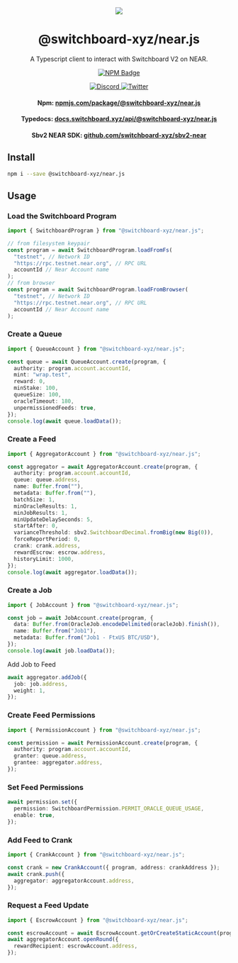 <div align="center">
  <a href="#">
    <img src="https://github.com/switchboard-xyz/sbv2-core/raw/main/website/static/img/icons/switchboard/avatar.png" />
  </a>

  <h1>@switchboard-xyz/near.js</h1>

  <p>A Typescript client to interact with Switchboard V2 on NEAR.</p>

  <p>
	  <a href="https://www.npmjs.com/package/@switchboard-xyz/near.js">
      <img alt="NPM Badge" src="https://img.shields.io/github/package-json/v/switchboard-xyz/sbv2-near?color=red&filename=javascript%2Fnear.js%2Fpackage.json&label=%40switchboard-xyz%2Fnear.js&logo=npm" />
    </a>
  </p>

  <p>
    <a href="https://discord.gg/switchboardxyz">
      <img alt="Discord" src="https://img.shields.io/discord/841525135311634443?color=blueviolet&logo=discord&logoColor=white" />
    </a>
    <a href="https://twitter.com/switchboardxyz">
      <img alt="Twitter" src="https://img.shields.io/twitter/follow/switchboardxyz?label=Follow+Switchboard" />
    </a>
  </p>

  <h4>
    <strong>Npm: </strong><a href="https://www.npmjs.com/package/@switchboard-xyz/near.js">npmjs.com/package/@switchboard-xyz/near.js</a>
  </h4>
  <h4>
    <strong>Typedocs: </strong><a href="https://docs.switchboard.xyz/api/@switchboard-xyz/near.js">docs.switchboard.xyz/api/@switchboard-xyz/near.js</a>
  </h4>
  <h4>
    <strong>Sbv2 NEAR SDK: </strong><a href="https://github.com/switchboard-xyz/sbv2-near">github.com/switchboard-xyz/sbv2-near</a>
  </h4>
</div>

## Install

```bash
npm i --save @switchboard-xyz/near.js
```

## Usage

### Load the Switchboard Program

```ts
import { SwitchboardProgram } from "@switchboard-xyz/near.js";

// from filesystem keypair
const program = await SwitchboardProgram.loadFromFs(
  "testnet", // Network ID
  "https://rpc.testnet.near.org", // RPC URL
  accountId // Near Account name
);
// from browser
const program = await SwitchboardProgram.loadFromBrowser(
  "testnet", // Network ID
  "https://rpc.testnet.near.org", // RPC URL
  accountId // Near Account name
);
```

### Create a Queue

```ts
import { QueueAccount } from "@switchboard-xyz/near.js";

const queue = await QueueAccount.create(program, {
  authority: program.account.accountId,
  mint: "wrap.test",
  reward: 0,
  minStake: 100,
  queueSize: 100,
  oracleTimeout: 180,
  unpermissionedFeeds: true,
});
console.log(await queue.loadData());
```

### Create a Feed

```ts
import { AggregatorAccount } from "@switchboard-xyz/near.js";

const aggregator = await AggregatorAccount.create(program, {
  authority: program.account.accountId,
  queue: queue.address,
  name: Buffer.from(""),
  metadata: Buffer.from(""),
  batchSize: 1,
  minOracleResults: 1,
  minJobResults: 1,
  minUpdateDelaySeconds: 5,
  startAfter: 0,
  varianceThreshold: sbv2.SwitchboardDecimal.fromBig(new Big(0)),
  forceReportPeriod: 0,
  crank: crank.address,
  rewardEscrow: escrow.address,
  historyLimit: 1000,
});
console.log(await aggregator.loadData());
```

### Create a Job

```ts
import { JobAccount } from "@switchboard-xyz/near.js";

const job = await JobAccount.create(program, {
  data: Buffer.from(OracleJob.encodeDelimited(oracleJob).finish()),
  name: Buffer.from("Job1"),
  metadata: Buffer.from("Job1 - FtxUS BTC/USD"),
});
console.log(await job.loadData());
```

Add Job to Feed

```ts
await aggregator.addJob({
  job: job.address,
  weight: 1,
});
```

### Create Feed Permissions

```ts
import { PermissionAccount } from "@switchboard-xyz/near.js";

const permission = await PermissionAccount.create(program, {
  authority: program.account.accountId,
  granter: queue.address,
  grantee: aggregator.address,
});
```

### Set Feed Permissions

```ts
await permission.set({
  permission: SwitchboardPermission.PERMIT_ORACLE_QUEUE_USAGE,
  enable: true,
});
```

### Add Feed to Crank

```ts
import { CrankAccount } from "@switchboard-xyz/near.js";

const crank = new CrankAccount({ program, address: crankAddress });
await crank.push({
  aggregator: aggregatorAccount.address,
});
```

### Request a Feed Update

```ts
import { EscrowAccount } from "@switchboard-xyz/near.js";

const escrowAccount = await EscrowAccount.getOrCreateStaticAccount(program);
await aggregatorAccount.openRound({
  rewardRecipient: escrowAccount.address,
});
```
